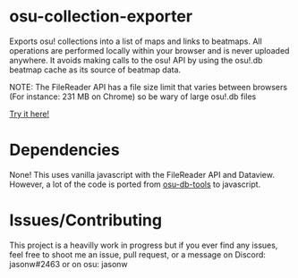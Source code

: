 # osu-collection-exporter

Exports osu! collections into a list of maps and links to beatmaps. All operations are performed locally within your browser and is never uploaded anywhere. It avoids making calls to the osu! API by using the osu!.db beatmap cache as its source of beatmap data.

NOTE: The FileReader API has a file size limit that varies between browsers (For instance: 231 MB on Chrome) so be wary of large osu!.db files

[Try it here!](https://jaasonw.github.io/osu-collection-exporter/)

# Dependencies

None! This uses vanilla javascript with the FileReader API and Dataview. However, a lot of the code is ported from [osu-db-tools](https://github.com/jaasonw/osu-db-tools) to javascript.

# Issues/Contributing

This project is a heavilly work in progress but if you ever find any issues, feel free to shoot me an issue, pull request, or a message on Discord: jasonw#2463 or on osu: jasonw
